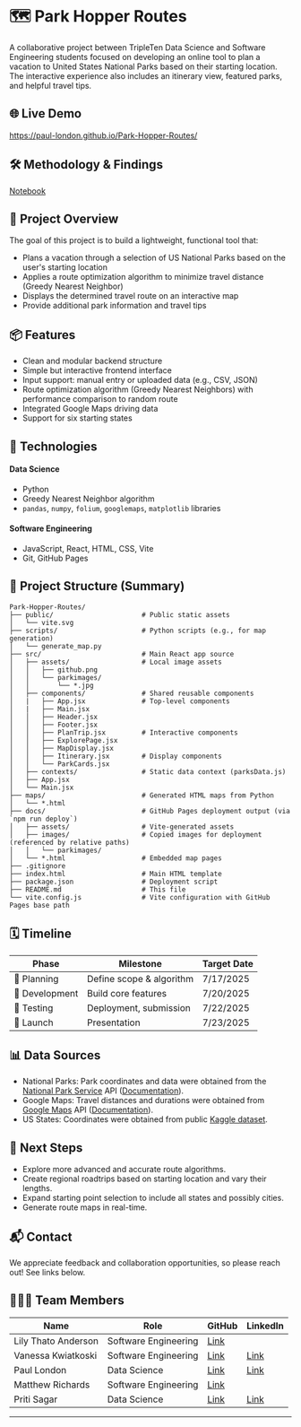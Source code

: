 # 🗺️ Park Hopper Routes

A collaborative project between TripleTen Data Science and Software Engineering students focused on developing an online tool to plan a vacation to United States National Parks based on their starting location. The interactive experience also includes an itinerary view, featured parks, and helpful travel tips.

## 🌐 Live Demo

https://paul-london.github.io/Park-Hopper-Routes/

## 🛠️ Methodology & Findings

[Notebook](https://github.com/paul-london/Park-Hopper-Routes/blob/main/notebooks/Notebook.ipynb)

## 🚀 Project Overview

The goal of this project is to build a lightweight, functional tool that:

- Plans a vacation through a selection of US National Parks based on the user's starting location
- Applies a route optimization algorithm to minimize travel distance (Greedy Nearest Neighbor)
- Displays the determined travel route on an interactive map
- Provide additional park information and travel tips

## 📦 Features

- Clean and modular backend structure
- Simple but interactive frontend interface
- Input support: manual entry or uploaded data (e.g., CSV, JSON)
- Route optimization algorithm (Greedy Nearest Neighbors) with performance comparison to random route
- Integrated Google Maps driving data
- Support for six starting states

## 🧠 Technologies

#### Data Science
- Python  
- Greedy Nearest Neighbor algorithm  
- `pandas`, `numpy`, `folium`, `googlemaps`, `matplotlib` libraries

#### Software Engineering
- JavaScript, React, HTML, CSS, Vite  
- Git, GitHub Pages

## 📁 Project Structure (Summary)

```text
Park-Hopper-Routes/
├── public/                      # Public static assets
│   └── vite.svg
├── scripts/                     # Python scripts (e.g., for map generation)
│   └── generate_map.py
├── src/                         # Main React app source
│   ├── assets/                  # Local image assets
│   │   ├── github.png
│   │   └── parkimages/
│   │       └── *.jpg
│   ├── components/              # Shared reusable components
│   |   ├── App.jsx              # Top-level components
│   |   ├── Main.jsx
│   │   ├── Header.jsx
│   │   ├── Footer.jsx
│   │   ├── PlanTrip.jsx         # Interactive components
│   │   ├── ExplorePage.jsx
│   │   ├── MapDisplay.jsx
│   │   ├── Itinerary.jsx        # Display components
│   │   └── ParkCards.jsx
│   ├── contexts/                # Static data context (parksData.js)
│   ├── App.jsx
│   └── Main.jsx
├── maps/                        # Generated HTML maps from Python
│   └── *.html
├── docs/                        # GitHub Pages deployment output (via `npm run deploy`)
│   ├── assets/                  # Vite-generated assets
│   ├── images/                  # Copied images for deployment (referenced by relative paths)
│   │   └── parkimages/
│   └── *.html                   # Embedded map pages
├── .gitignore
├── index.html                   # Main HTML template
├── package.json                 # Deployment script
├── README.md                    # This file
└── vite.config.js               # Vite configuration with GitHub Pages base path
```

## 🗓️ Timeline

| Phase          | Milestone                | Target Date |
| -------------- | ------------------------ | ----------- |
| 📌 Planning    | Define scope & algorithm | 7/17/2025   |
| 🔧 Development | Build core features      | 7/20/2025   |
| 🧪 Testing     | Deployment, submission   | 7/22/2025   |
| 🚀 Launch      | Presentation             | 7/23/2025   |

## 📊 Data Sources

- National Parks: Park coordinates and data were obtained from the [National Park Service](https://www.nps.gov) API ([Documentation](https://www.nps.gov/subjects/developer/api-documentation.htm)).
- Google Maps: Travel distances and durations were obtained from [Google Maps](https://www.google.com/maps) API ([Documentation](https://developers.google.com/maps/documentation)).
- US States: Coordinates were obtained from public [Kaggle dataset](https://www.kaggle.com/datasets/tennerimaheshwar/us-state-and-territory-latitude-and-longitude-data).

## 🧭 Next Steps

- Explore more advanced and accurate route algorithms.
- Create regional roadtrips based on starting location and vary their lengths.
- Expand starting point selection to include all states and possibly cities.
- Generate route maps in real-time.

## 📬 Contact

We appreciate feedback and collaboration opportunities, so please reach out! See links below.

## 🧑‍🤝‍🧑 Team Members

| Name    | Role                 | GitHub | LinkedIn |
| ------- | -------------------- | -------------------- | -------------------- |
| Lily Thato Anderson   | Software Engineering | [Link](https://github.com/Thato-A) | 
| Vanessa Kwiatkoski | Software Engineering | [Link](https://github.com/VanessaK21) | [Link](https://www.linkedin.com/in/vanessa-kwiatkoski/)
| Paul London   | Data Science         | [Link](https://github.com/paul-london) | [Link](https://www.linkedin.com/in/palondon/)
| Matthew Richards | Software Engineering | [Link](https://github.com/matthewrichards234) | 
| Priti Sagar  | Data Science         | [Link](https://github.com/Priti0427) | [Link](https://www.linkedin.com/in/priti-sagar04/)

---
